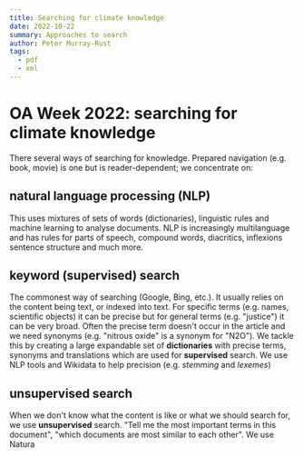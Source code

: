 ```yaml
---
title: Searching for climate knowledge
date: 2022-10-22
summary: Approaches to search 
author: Peter Murray-Rust
tags:
  - pdf
  - xml
---
```


# OA Week 2022: searching for climate knowledge

There several ways of searching for knowledge. Prepared navigation (e.g. book, movie) is one but is reader-dependent; we concentrate on:

## natural language processing (NLP)

This uses mixtures of sets of words (dictionaries), linguistic rules and machine learning to analyse documents. NLP is increasingly multilanguage and has rules for parts of speech, compound words, diacritics, inflexions sentence structure and much more. 

## keyword (supervised) search

The commonest way of searching (Google, Bing, etc.). It usually relies on the content being text, or indexed into text. For specific terms (e.g. names, 
scientific objects) it can be precise but for general terms (e.g. "justice") it can be very broad. Often the precise term doesn't occur in the 
article and we need synonyms (e.g. "nitrous oxide" is a synonym for "N2O"). 
We tackle this by creating a large expandable set of **dictionaries** with precise terms, synonyms and translations which are used for **supervised** search. We use NLP tools and Wikidata to help precision (e.g. *stemming* and *lexemes*)

## unsupervised search

When we don't know what the content is like or what we should search for, we use **unsupervised** search. "Tell me the most important terms in this document", "which documents are most similar to each other". We use Natura
